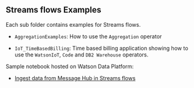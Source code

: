 ## Streams flows Examples


Each sub folder contains examples for Streams flows.

- `AggregationExamples`: How to use the `Aggregation` operator

- `IoT_TimeBasedBilling`: Time based billing application showing how to use the `WatsonIoT`, `Code` and `DB2 Warehouse` operators.


Sample notebook hosted on Watson Data Platform:

- [Ingest data from Message Hub in Streams flows](https://dataplatform.ibm.com/exchange/public/entry/view/a87f10c5c5cd65495a2f9d880af72d7a)
